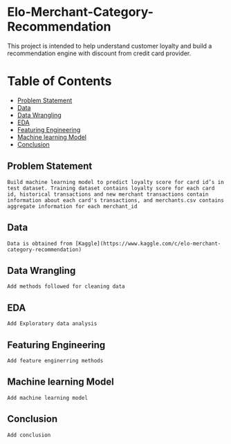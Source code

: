 # Elo-Merchant-Category-Recommendation
 This project is intended to help understand customer loyalty and build a recommendation engine with discount from credit card provider.

Table of Contents
=================
  * [Problem Statement](#Problem-Statement)
  * [Data](#Data)
  * [Data Wrangling](#Data-Wrangling)
  * [EDA](#EDA)
  * [Featuring Engineering](#Featuring-Engineering)
  * [Machine learning Model](#Machine-learning-Model)
  * [Conclusion](#conclusion)


## Problem Statement
    Build machine learning model to predict loyalty score for card id’s in test dataset. Training dataset contains loyalty score for each card id, historical transactions and new merchant transactions contain information about each card's transactions, and merchants.csv contains aggregate information for each merchant_id

## Data 
    Data is obtained from [Kaggle](https://www.kaggle.com/c/elo-merchant-category-recommendation)

## Data Wrangling
    Add methods followed for cleaning data

## EDA
    Add Exploratory data analysis

## Featuring Engineering
    Add feature enginerring methods

## Machine learning Model
    Add machine learning model

## Conclusion
    Add conclusion
